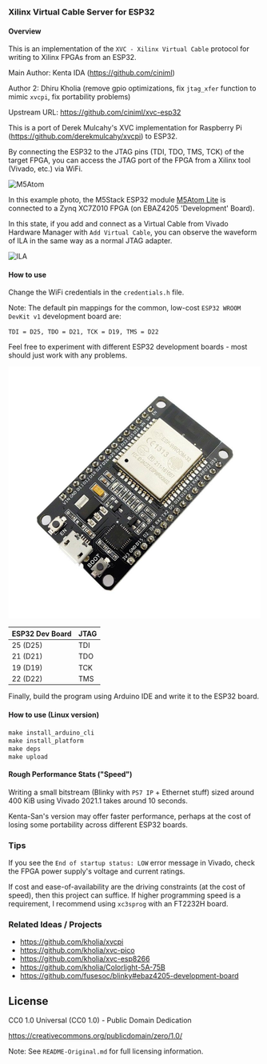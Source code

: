 ### Xilinx Virtual Cable Server for ESP32

#### Overview

This is an implementation of the `XVC - Xilinx Virtual Cable` protocol for
writing to Xilinx FPGAs from an ESP32.

Main Author: Kenta IDA (https://github.com/ciniml)

Author 2: Dhiru Kholia (remove gpio optimizations, fix `jtag_xfer` function to mimic `xvcpi`, fix portability problems)

Upstream URL: https://github.com/ciniml/xvc-esp32

This is a port of Derek Mulcahy's XVC implementation for Raspberry Pi
(https://github.com/derekmulcahy/xvcpi) to ESP32.

By connecting the ESP32 to the JTAG pins (TDI, TDO, TMS, TCK) of the target
FPGA, you can access the JTAG port of the FPGA from a Xilinx tool (Vivado,
etc.) via WiFi.

![M5Atom](picture.jpg)

In this example photo, the M5Stack ESP32 module [M5Atom Lite](https://docs.m5stack.com/#/en/core/atom_lite) is connected to a Zynq XC7Z010 FPGA (on EBAZ4205 'Development' Board).

In this state, if you add and connect as a Virtual Cable from Vivado Hardware Manager with `Add Virtual Cable`, you can observe the waveform of ILA in the same way as a normal JTAG adapter.

![ILA](vivado_ila.png)

#### How to use

Change the WiFi credentials in the `credentials.h` file.

Note: The default pin mappings for the common, low-cost `ESP32 WROOM DevKit v1`
development board are:

```
TDI = D25, TDO = D21, TCK = D19, TMS = D22
```

Feel free to experiment with different ESP32 development boards - most should
just work with any problems.

![Common ESP32 Dev Board](./ESP-32-Dev-Board.jpg)

| ESP32 Dev Board | JTAG |
|-----------------|------|
| 25 (D25)        | TDI  |
| 21 (D21)        | TDO  |
| 19 (D19)        | TCK  |
| 22 (D22)        | TMS  |

Finally, build the program using Arduino IDE and write it to the ESP32 board.

#### How to use (Linux version)

```
make install_arduino_cli
make install_platform
make deps
make upload
```

#### Rough Performance Stats ("Speed")

Writing a small bitstream (Blinky with `PS7 IP` + Ethernet stuff) sized around
400 KiB using Vivado 2021.1 takes around 10 seconds.

Kenta-San's version may offer faster performance, perhaps at the cost of
losing some portability across different ESP32 boards.

### Tips

If you see the `End of startup status: LOW` error message in Vivado, check the
FPGA power supply's voltage and current ratings.

If cost and ease-of-availability are the driving constraints (at the cost of
speed), then this project can suffice. If higher programming speed is a
requirement, I recommend using `xc3sprog` with an FT2232H board.

### Related Ideas / Projects

- https://github.com/kholia/xvcpi
- https://github.com/kholia/xvc-pico
- https://github.com/kholia/xvc-esp8266
- https://github.com/kholia/Colorlight-5A-75B
- https://github.com/fusesoc/blinky#ebaz4205-development-board

## License

CC0 1.0 Universal (CC0 1.0) - Public Domain Dedication

https://creativecommons.org/publicdomain/zero/1.0/

Note: See `README-Original.md` for full licensing information.
